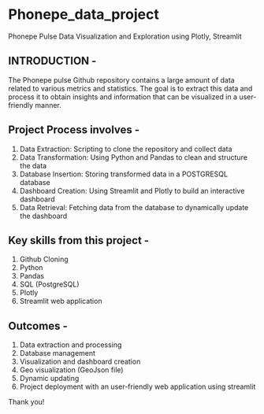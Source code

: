 # Phonepe_data_project
Phonepe Pulse Data Visualization and Exploration using Plotly, Streamlit

INTRODUCTION -
------------------------------------------
The Phonepe pulse Github repository contains a large amount of data related to various metrics and statistics. The goal is to extract this data and process it to obtain
insights and information that can be visualized in a user-friendly manner.

Project Process involves - 
--------------------------------------------
1. Data Extraction: Scripting to clone the repository and collect data
2. Data Transformation: Using Python and Pandas to clean and structure the data
3. Database Insertion: Storing transformed data in a POSTGRESQL database
4. Dashboard Creation: Using Streamlit and Plotly to build an interactive dashboard
5. Data Retrieval: Fetching data from the database to dynamically update the dashboard

Key skills from this project -
----------------------------------------
1. Github Cloning
2. Python
3. Pandas
4. SQL (PostgreSQL)
5. Plotly
6. Streamlit web application

Outcomes -
-------------------------------
1. Data extraction and processing
2. Database management
3. Visualization and dashboard creation
4. Geo visualization (GeoJson file)
5. Dynamic updating
6. Project deployment with an user-friendly web application using streamlit

Thank you!
